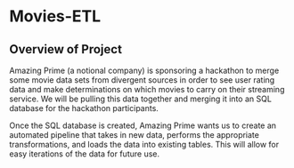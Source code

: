 # Movies-ETL

## Overview of Project

Amazing Prime (a notional company) is sponsoring a hackathon to merge some movie data sets from divergent sources in order to see user rating data and make determinations on which movies to carry on their streaming service. We will be pulling this data together and merging it into an SQL database for the hackathon participants.

Once the SQL database is created, Amazing Prime wants us to create an automated pipeline that takes in new data, performs the appropriate transformations, and loads the data into existing tables.  This will allow for easy iterations of the data for future use.
